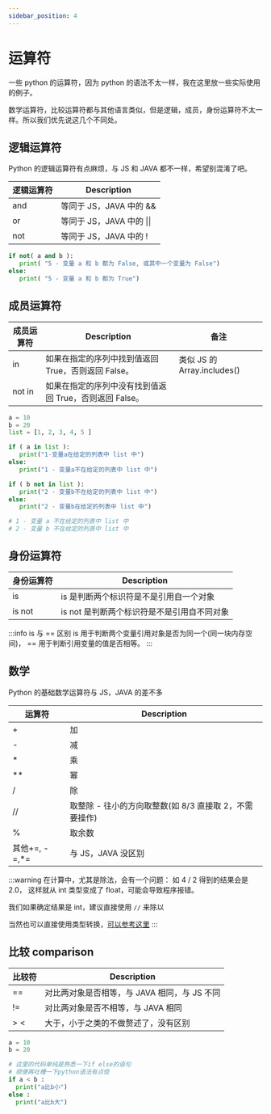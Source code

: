 ```yaml
---
sidebar_position: 4
---
```


# 运算符

一些 python 的运算符，因为 python 的语法不太一样，我在这里放一些实际使用的例子。

数学运算符，比较运算符都与其他语言类似，但是逻辑，成员，身份运算符不太一样。所以我们优先说这几个不同处。

## 逻辑运算符

Python 的逻辑运算符有点麻烦，与 JS 和 JAVA 都不一样，希望别混淆了吧。

| 逻辑运算符 | Description               |
| ---------- | ------------------------- |
| and        | 等同于 JS，JAVA 中的 &&   |
| or         | 等同于 JS，JAVA 中的 \|\| |
| not        | 等同于 JS，JAVA 中的 !    |

```python
if not( a and b ):
   print( "5 - 变量 a 和 b 都为 False, 或其中一个变量为 False")
else:
   print( "5 - 变量 a 和 b 都为 True")
```

## 成员运算符

| 成员运算符 | Description                                             | 备注                        |
| ---------- | ------------------------------------------------------- | --------------------------- |
| in         | 如果在指定的序列中找到值返回 True，否则返回 False。     | 类似 JS 的 Array.includes() |
| not in     | 如果在指定的序列中没有找到值返回 True，否则返回 False。 |

```python
a = 10
b = 20
list = [1, 2, 3, 4, 5 ]

if ( a in list ):
   print("1-变量a在给定的列表中 list 中")
else:
   print("1 - 变量a不在给定的列表中 list 中")

if ( b not in list ):
   print("2 - 变量b不在给定的列表中 list 中")
else:
   print("2 - 变量b在给定的列表中 list 中")

# 1 - 变量 a 不在给定的列表中 list 中
# 2 - 变量 b 不在给定的列表中 list 中
```

## 身份运算符

| 身份运算符 | Description                                 |
| ---------- | ------------------------------------------- |
| is         | is 是判断两个标识符是不是引用自一个对象     |
| is not     | is not 是判断两个标识符是不是引用自不同对象 |

:::info is 与 == 区别
is 用于判断两个变量引用对象是否为同一个(同一块内存空间)， == 用于判断引用变量的值是否相等。
:::

## 数学

Python 的基础数学运算符与 JS，JAVA 的差不多

| 运算符         | Description                                            |
| -------------- | ------------------------------------------------------ |
| +              | 加                                                     |
| -              | 减                                                     |
| \*             | 乘                                                     |
| \*\*           | 幂                                                     |
| /              | 除                                                     |
| //             | 取整除 - 往小的方向取整数(如 8/3 直接取 2，不需要操作) |
| %              | 取余数                                                 |
| 其他+=, -=,\*= | 与 JS，JAVA 没区别                                     |

:::warning
在计算中，尤其是除法，会有一个问题：
如 4 / 2 得到的结果会是 2.0，
这样就从 int 类型变成了 float，可能会导致程序报错。

我们如果确定结果是 int，建议直接使用 `//` 来除以

当然也可以直接使用类型转换，[可以参考这里](./types#类型转换方法)
:::

## 比较 comparison

| 比较符 | Description                                  |
| ------ | -------------------------------------------- |
| ==     | 对比两对象是否相等，与 JAVA 相同，与 JS 不同 |
| !=     | 对比两对象是否不相等，与 JAVA 相同           |
| \> \<  | 大于，小于之类的不做赘述了，没有区别         |

```python
a = 10
b = 20

# 这里的代码单纯是熟悉一下if else的语句
# 顺便再吐槽一下python语法有点怪
if a < b :
  print("a比b小")
else :
  print("a比b大")
```
